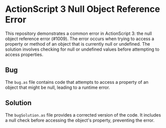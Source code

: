# ActionScript 3 Null Object Reference Error

This repository demonstrates a common error in ActionScript 3: the null object reference error (#1009).  The error occurs when trying to access a property or method of an object that is currently null or undefined.  The solution involves checking for null or undefined values before attempting to access properties.

## Bug

The `bug.as` file contains code that attempts to access a property of an object that might be null, leading to a runtime error. 

## Solution

The `bugSolution.as` file provides a corrected version of the code. It includes a null check before accessing the object's property, preventing the error.
